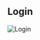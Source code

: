 ## Login

![Login](https://drive.google.com/file/d/1_qyCcirTGoAHQ-V65sftrkybmCTZrDLy/view?usp=drive_link)
